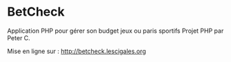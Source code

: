 # BetCheck
Application PHP pour gérer son budget jeux ou paris sportifs
Projet PHP par Peter C.

Mise en ligne sur :
http://betcheck.lescigales.org
